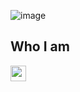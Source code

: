 ![image](https://user-images.githubusercontent.com/25807160/123719249-ac99c100-d846-11eb-92c0-a8c867cf5e47.png)

## Who I am 

<p> <a href="https://diego-nava.com/"><img src="https://img.shields.io/badge/website-%2300D7C1FF.svg?&style=for-the-badge&logo=website&logoColor=white" height=25></a> 
